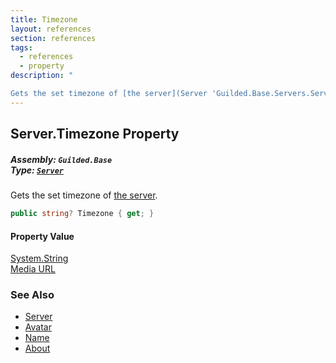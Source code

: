 ```yaml
---
title: Timezone
layout: references
section: references
tags:
  - references
  - property
description: "

Gets the set timezone of [the server](Server 'Guilded.Base.Servers.Server')."
---
```


## Server.Timezone Property
##### **Assembly:** `Guilded.Base`<br/>**Type:** [`Server`](Server 'Guilded.Base.Servers.Server')

Gets the set timezone of [the server](Server 'Guilded.Base.Servers.Server').

```csharp
public string? Timezone { get; }
```

#### Property Value
[System.String](https://docs.microsoft.com/en-us/dotnet/api/System.String 'System.String')  
[Media URL](https://docs.microsoft.com/en-us/dotnet/api/System.Uri 'System.Uri')

### See Also
- [Server](Server 'Guilded.Base.Servers.Server')
- [Avatar](Server.Avatar 'Guilded.Base.Servers.Server.Avatar')
- [Name](Server.Name 'Guilded.Base.Servers.Server.Name')
- [About](Server.About 'Guilded.Base.Servers.Server.About')